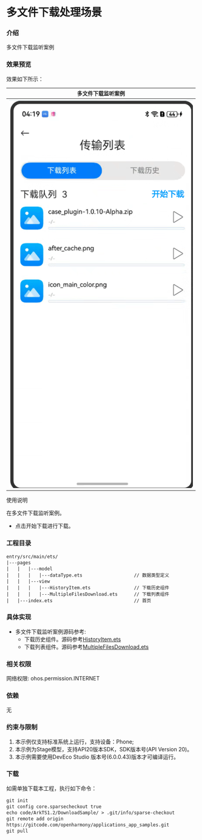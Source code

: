 # 多文件下载处理场景

### 介绍

多文件下载监听案例

### 效果预览

效果如下所示：

| 多文件下载监听案例                                                    |
|--------------------------------------------------------------|
| ![Alt text](entry/src/main/resources/base/media/download_sample.png) |

使用说明

在多文件下载监听案例。 
* 点击开始下载进行下载。



### 工程目录

```
entry/src/main/ets/
|---pages
|   |   |---model 
|   |   |   |---dataType.ets                   // 数据类型定义
|   |   |---view 
|   |   |   |---HistoryItem.ets                // 下载历史组件
|   |   |   |---MultipleFilesDownload.ets      // 下载列表组件
|   |---index.ets                              // 首页
```

### 具体实现

* 多文件下载监听案例源码参考:
    * 下载历史组件。源码参考[HistoryItem.ets](entry/src/main/ets/pages/view/HistoryItem.ets)
    * 下载列表组件。源码参考[MultipleFilesDownload.ets](entry/src/main/ets/pages/view/MultipeFilesDownload.ets)

### 相关权限

网络权限: ohos.permission.INTERNET

### 依赖

无

### 约束与限制

1. 本示例仅支持标准系统上运行，支持设备：Phone;
2. 本示例为Stage模型，支持API20版本SDK，SDK版本号(API Version 20)。
3. 本示例需要使用DevEco Studio 版本号(6.0.0.43)版本才可编译运行。

### 下载

如需单独下载本工程，执行如下命令：

```
git init
git config core.sparsecheckout true
echo code/ArkTS1.2/DownloadSample/ > .git/info/sparse-checkout
git remote add origin https://gitcode.com/openharmony/applications_app_samples.git
git pull
```